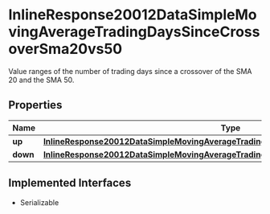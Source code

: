 

# InlineResponse20012DataSimpleMovingAverageTradingDaysSinceCrossoverSma20vs50

Value ranges of the number of trading days since a crossover of the SMA 20 and the SMA 50.

## Properties

Name | Type | Description | Notes
------------ | ------------- | ------------- | -------------
**up** | [**InlineResponse20012DataSimpleMovingAverageTradingDaysSinceCrossoverSma20vs50Up**](InlineResponse20012DataSimpleMovingAverageTradingDaysSinceCrossoverSma20vs50Up.md) |  |  [optional]
**down** | [**InlineResponse20012DataSimpleMovingAverageTradingDaysSinceCrossoverSma20vs50Down**](InlineResponse20012DataSimpleMovingAverageTradingDaysSinceCrossoverSma20vs50Down.md) |  |  [optional]


## Implemented Interfaces

* Serializable


